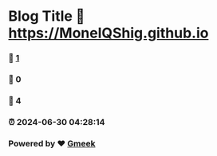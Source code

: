 # Blog Title :link: https://MonelQShig.github.io 
### :page_facing_up: [1](https://MonelQShig.github.io/tag.html) 
### :speech_balloon: 0 
### :hibiscus: 4 
### :alarm_clock: 2024-06-30 04:28:14 
### Powered by :heart: [Gmeek](https://github.com/Meekdai/Gmeek)
